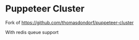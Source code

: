 # Puppeteer Cluster

Fork of https://github.com/thomasdondorf/puppeteer-cluster

With redis queue support